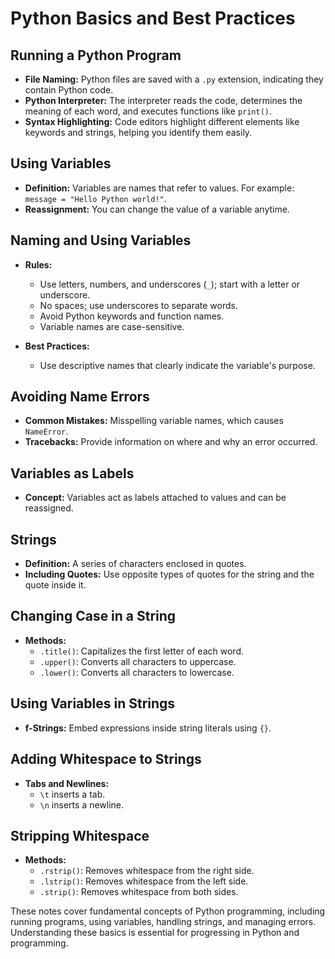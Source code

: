 # Python Basics and Best Practices

## Running a Python Program

- **File Naming:** Python files are saved with a `.py` extension, indicating they contain Python code.
- **Python Interpreter:** The interpreter reads the code, determines the meaning of each word, and executes functions like `print()`.
- **Syntax Highlighting:** Code editors highlight different elements like keywords and strings, helping you identify them easily.

## Using Variables

- **Definition:** Variables are names that refer to values. For example: `message = "Hello Python world!"`.
- **Reassignment:** You can change the value of a variable anytime.

## Naming and Using Variables

- **Rules:**

  - Use letters, numbers, and underscores (`_`); start with a letter or underscore.
  - No spaces; use underscores to separate words.
  - Avoid Python keywords and function names.
  - Variable names are case-sensitive.

- **Best Practices:**
  - Use descriptive names that clearly indicate the variable's purpose.

## Avoiding Name Errors

- **Common Mistakes:** Misspelling variable names, which causes `NameError`.
- **Tracebacks:** Provide information on where and why an error occurred.

## Variables as Labels

- **Concept:** Variables act as labels attached to values and can be reassigned.

## Strings

- **Definition:** A series of characters enclosed in quotes.
- **Including Quotes:** Use opposite types of quotes for the string and the quote inside it.

## Changing Case in a String

- **Methods:**
  - `.title()`: Capitalizes the first letter of each word.
  - `.upper()`: Converts all characters to uppercase.
  - `.lower()`: Converts all characters to lowercase.

## Using Variables in Strings

- **f-Strings:** Embed expressions inside string literals using `{}`.

## Adding Whitespace to Strings

- **Tabs and Newlines:**
  - `\t` inserts a tab.
  - `\n` inserts a newline.

## Stripping Whitespace

- **Methods:**
  - `.rstrip()`: Removes whitespace from the right side.
  - `.lstrip()`: Removes whitespace from the left side.
  - `.strip()`: Removes whitespace from both sides.

These notes cover fundamental concepts of Python programming, including running programs, using variables, handling strings, and managing errors. Understanding these basics is essential for progressing in Python and programming.
